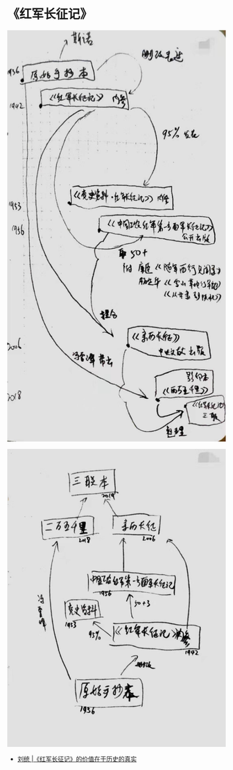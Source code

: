 # 《红军长征记》

![flow0](img/flow0.jpeg)

![flow1](img/flow1.jpeg)

- [刘统 |《红军长征记》的价值在于历史的真实](https://mp.weixin.qq.com/s/1A5anc2bbylbl_CDjo7Cdw)
